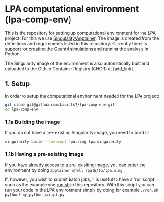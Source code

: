 # LPA computational environment (lpa-comp-env)
This is the repository for setting up computational environment for the LPA project. For this we use [Singularity/Apptainer](https://apptainer.org/). The image is created from the definitions and requirements listed in this repository. Currently there is support for creating the Geant4 simulations and running the analysis in Python.

The Singularity image of the environment is also automatically built and uploaded to the Github Container Registry (GHCR) at [add_link].

## 1. Setup

In order to setup the computational environment needed for the LPA project:
```bash
git clone git@github.com:Laurits7/lpa-comp-env.git
cd lpa-comp-env
```

### 1.1a Building the image

If you do not have a pre-existing Singularity image, you need to build it:
```bash
singularity build --fakeroot lpa.simg lpa.singularity
```

### 1.1b Having a pre-existing image
If you have already access to a pre-exisiting image, you can enter the environment by doing `apptainer shell /path/to/lpa.simg`

If, however, you wish to submit batch jobs, it is useful to have a 'run script' such as the example one [run.sh](run.sh) in this repository. With this script you can run your code in the LPA environment simply by doing for example `./run.sh python3 my_python_script.py`






